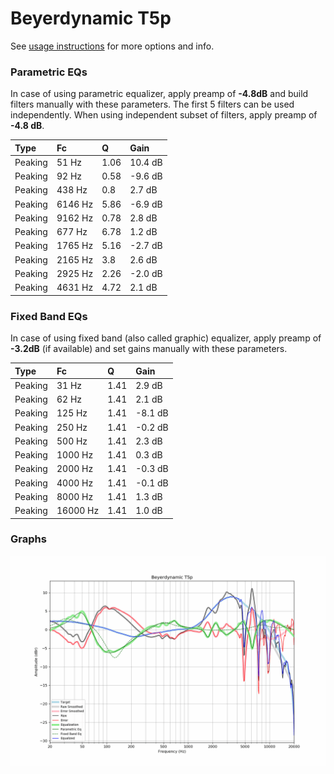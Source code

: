 # Beyerdynamic T5p
See [usage instructions](https://github.com/jaakkopasanen/AutoEq#usage) for more options and info.

### Parametric EQs
In case of using parametric equalizer, apply preamp of **-4.8dB** and build filters manually
with these parameters. The first 5 filters can be used independently.
When using independent subset of filters, apply preamp of **-4.8 dB**.

| Type    | Fc      |    Q | Gain    |
|:--------|:--------|:-----|:--------|
| Peaking | 51 Hz   | 1.06 | 10.4 dB |
| Peaking | 92 Hz   | 0.58 | -9.6 dB |
| Peaking | 438 Hz  | 0.8  | 2.7 dB  |
| Peaking | 6146 Hz | 5.86 | -6.9 dB |
| Peaking | 9162 Hz | 0.78 | 2.8 dB  |
| Peaking | 677 Hz  | 6.78 | 1.2 dB  |
| Peaking | 1765 Hz | 5.16 | -2.7 dB |
| Peaking | 2165 Hz | 3.8  | 2.6 dB  |
| Peaking | 2925 Hz | 2.26 | -2.0 dB |
| Peaking | 4631 Hz | 4.72 | 2.1 dB  |

### Fixed Band EQs
In case of using fixed band (also called graphic) equalizer, apply preamp of **-3.2dB**
(if available) and set gains manually with these parameters.

| Type    | Fc       |    Q | Gain    |
|:--------|:---------|:-----|:--------|
| Peaking | 31 Hz    | 1.41 | 2.9 dB  |
| Peaking | 62 Hz    | 1.41 | 2.1 dB  |
| Peaking | 125 Hz   | 1.41 | -8.1 dB |
| Peaking | 250 Hz   | 1.41 | -0.2 dB |
| Peaking | 500 Hz   | 1.41 | 2.3 dB  |
| Peaking | 1000 Hz  | 1.41 | 0.3 dB  |
| Peaking | 2000 Hz  | 1.41 | -0.3 dB |
| Peaking | 4000 Hz  | 1.41 | -0.1 dB |
| Peaking | 8000 Hz  | 1.41 | 1.3 dB  |
| Peaking | 16000 Hz | 1.41 | 1.0 dB  |

### Graphs
![](./Beyerdynamic%20T5p.png)